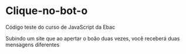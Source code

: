 # Clique-no-bot-o
Código teste do curso de JavaScript da Ebac

Subindo um site que ao apertar o boão duas vezes, você receberá duas mensagens diferentes
